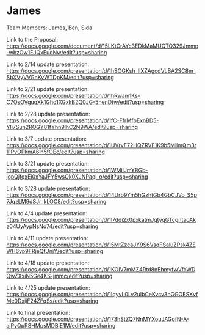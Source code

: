 # James
Team Members: James, Ben, Sida

Link to the Proposal: https://docs.google.com/document/d/15LKtCrAYc3EDkMaMUQTO329Jmmp-wbzOw1EJQxEudNw/edit?usp=sharing

Link to 2/14 update presentation: https://docs.google.com/presentation/d/1hSOGKsh_IlXZAgcdVLBA2SC8m_SbXVyVVGnKyWTDpKM/edit?usp=sharing

Link to 2/21 update presentation: https://docs.google.com/presentation/d/1hRwJm1Ks-C7OsOVguqXk1Gho1XGxkB2Q0JG-5henDtw/edit?usp=sharing

Link to 2/28 update presentation: https://docs.google.com/presentation/d/1fC-FfrMfbExnBD5-YIi7Sun2ROGY81fYhn9lhC2N9WA/edit?usp=sharing

Link to 3/7 update presentation: https://docs.google.com/presentation/d/1UVrvF72HQZRVF1K9b5MlimQm3r11PvOPkmA6lh5fOEc/edit?usp=sharing

Link to 3/21 update presentation: https://docs.google.com/presentation/d/1WMiIJmYBGb-jopQjfqxEi0xYaJFY5wsOk0XJNPaql_o/edit?usp=sharing

Link to 3/28 update presentation: https://docs.google.com/presentation/d/14Urb9Ym5hGzhtGb4GbCJVo_S5p7JqzLM9dSJr_kLOC8/edit?usp=sharing

Link to 4/4 update presentation: https://docs.google.com/presentation/d/1l7ddi2x0pxkatmJgtygGTcgntaoAkz04UyAypNsNo74/edit?usp=sharing

Link to 4/11 update presentation: https://docs.google.com/presentation/d/15MtZzcaJY9S6VsqFSaluZPsk4ZEWH6vp9FRjeQtUnjY/edit?usp=sharing

Link to 4/18 update presentation: https://docs.google.com/presentation/d/1KOIV7mMZ4Rtd8nEhmyfwVfcWDQwZXxiN5Ge4KS-jmmc/edit?usp=sharing

Link to 4/25 update presentation: https://docs.google.com/presentation/d/1IqyvL0Lv2uIbCeKvcv3nGGOESXvfMe0DxijF24ZFqSs/edit?usp=sharing

Link to final presentation: https://docs.google.com/presentation/d/173hStZQ7NnMYXouJAGofN-A-ajPvQpRSHMpsMDBjE1M/edit?usp=sharing

